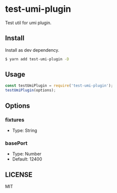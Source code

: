 # test-umi-plugin

Test util for umi plugin.

## Install

Install as dev dependency.

```bash
$ yarn add test-umi-plugin -D
```

## Usage

```js
const testUmiPlugin = require('test-umi-plugin');
testUmiPlugin(options);
```

## Options

### fixtures

* Type: String

### basePort

* Type: Number
* Default: 12400

## LICENSE

MIT
